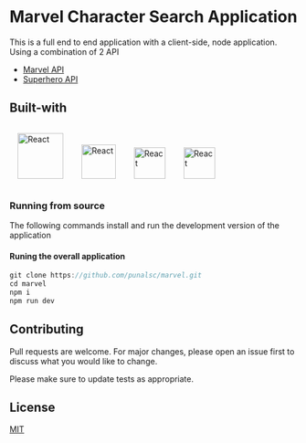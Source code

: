 # Marvel Character Search Application

This is a full end to end application with a client-side, node application.
Using a combination of 2 API

- [Marvel API](https://developer.marvel.com/)
- [Superhero API](https://superheroapi.com/)

## Built-with

<div style="width:100%">
  <img style="display:inline-block; padding:1em" alt="React"
  src="https://upload.wikimedia.org/wikipedia/commons/thumb/a/a7/React-icon.svg/1000px-React-icon.svg.png"
  width="80"
  />
  <img style="display:inline-block; padding:1em" alt="React"
  src="https://png2.cleanpng.com/sh/0ebc34d32fac00f5e40db6270aa5c172/L0KzQYm3VMI2N5d1j5H0aYP2gLBuTf5wbJYyguU2anH5ccTqkvlxfF58fdQ2YYDzfLrqggRqd58yfep5cnX2g37xk71kd551RadqZUDpSIXsVfU4PWQ8RqI9NkS8RIaBUcUzPGcAS6ICMEO7Roq1kP5o/kisspng-node-js-javascript-web-application-express-js-comp-5ae0f84e5e7537.0464945815246930703869.png"
  width="60"
  />
  <img style="display:inline-block; padding:1em" alt="React"
  src="https://i0.wp.com/blog.knoldus.com/wp-content/uploads/2019/06/graphql.png?w=600&ssl=1"
  width="55"
  />
  <img style="display:inline-block; padding:1em" alt="React"
  src="https://seeklogo.com/images/A/apollo-logo-DC7DD3C444-seeklogo.com.png"
  width="55"
  />
</div>

### Running from source

The following commands install and run the development version of the application

#### Runing the overall application

```javascript
git clone https://github.com/punalsc/marvel.git
cd marvel
npm i
npm run dev
```

## Contributing

Pull requests are welcome. For major changes, please open an issue first to discuss what you would like to change.

Please make sure to update tests as appropriate.

## License

[MIT](https://choosealicense.com/licenses/mit/)
